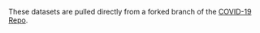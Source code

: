 These datasets are pulled directly from a forked branch of the [COVID-19 Repo](https://github.com/CSSEGISandData/COVID-19/tree/master/csse_covid_19_data/csse_covid_19_time_series).